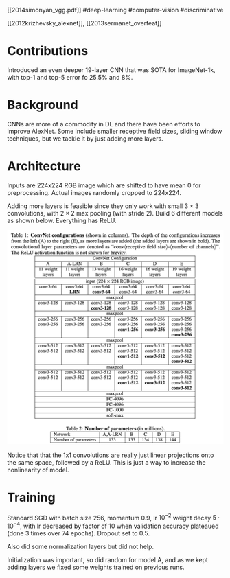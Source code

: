[[2014simonyan_vgg.pdf]]
#deep-learning #computer-vision #discriminative

[[2012krizhevsky_alexnet]], [[2013sermanet_overfeat]]

# Contributions  

   Introduced an even deeper 19-layer CNN that was SOTA for ImageNet-1k, with top-1 and top-5 error fo 25.5% and 8%. 

# Background 

   CNNs are more of a commodity in DL and there have been efforts to improve AlexNet. Some include smaller receptive field sizes, sliding window techniques, but we tackle it by just adding more layers. 

# Architecture 

   Inputs are 224x224 RGB image which are shifted to have mean 0 for preprocessing. Actual images randomly cropped to 224x224. 

   Adding more layers is feasible since they only work with small $3 \times 3$ convolutions, with $2 \times 2$ max pooling (with stride 2). Build 6 different models as shown below. Everything has ReLU. 

   ![image](vgg_arch.png)

   Notice that that the 1x1 convolutions are really just linear projections onto the same space, followed by a ReLU. This is just a way to increase the nonlinearity of model.  

# Training 

   Standard SGD with batch size 256, momentum 0.9, lr $10^{-2}$ weight decay $5 \cdot 10^{-4}$, with lr decreased by factor of 10 when validation accuracy plateaued (done 3 times over 74 epochs). Dropout set to 0.5. 

   Also did some normalization layers but did not help. 

   Initialization was important, so did random for model A, and as we kept adding layers we fixed some weights trained on previous runs. 


